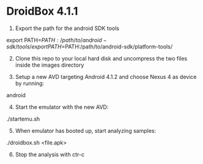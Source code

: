 DroidBox 4.1.1
==============

1. Export the path for the android SDK tools

export PATH=$PATH:/path/to/android-sdk/tools/
export PATH=$PATH:/path/to/android-sdk/platform-tools/

2. Clone this repo to your local hard disk and uncompress the two files inside the images directory

3. Setup a new AVD targeting Android 4.1.2 and choose Nexus 4 as device by running:

android 

4. Start the emulator with the new AVD:

./startemu.sh <AVD name>

5. When emulator has booted up, start analyzing samples:

./droidbox.sh <file.apk>

6. Stop the analysis with ctr-c